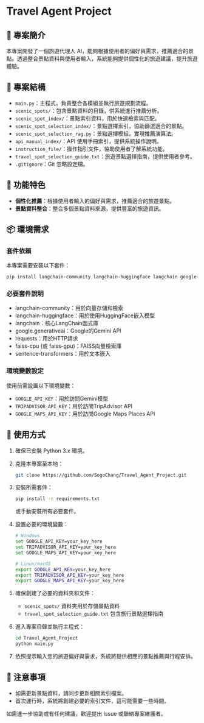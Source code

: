 # Travel Agent Project

## 🧭 專案簡介

本專案開發了一個旅遊代理人 AI，能夠根據使用者的偏好與需求，推薦適合的景點。透過整合景點資料與使用者輸入，系統能夠提供個性化的旅遊建議，提升旅遊體驗。

## 📂 專案結構

* `main.py`：主程式，負責整合各模組並執行旅遊規劃流程。
* `scenic_spots/`：包含景點資料的目錄，供系統進行推薦分析。
* `scenic_spot_index/`：景點索引資料，用於快速檢索與匹配。
* `scenic_spot_selection_index/`：景點選擇索引，協助篩選適合的景點。
* `scenic_spot_selection_rag.py`：景點選擇模組，實現推薦演算法。
* `api_manual_index/`：API 使用手冊索引，提供系統操作說明。
* `instruction_file/`：操作指引文件，協助使用者了解系統功能。
* `travel_spot_selection_guide.txt`：旅遊景點選擇指南，提供使用者參考。
* `.gitignore`：Git 忽略設定檔。

## 🧠 功能特色

* **個性化推薦**：根據使用者輸入的偏好與需求，推薦適合的旅遊景點。
* **景點資料整合**：整合多個景點資料來源，提供豐富的旅遊資訊。

## 📦 環境需求

### 套件依賴

本專案需要安裝以下套件：

```bash
pip install langchain-community langchain-huggingface langchain google-generativeai requests faiss-cpu sentence-transformers
```

### 必要套件說明
* langchain-community：用於向量存儲和檢索
* langchain-huggingface：用於使用HuggingFace嵌入模型
* langchain：核心LangChain函式庫
* google.generativeai：Google的Gemini API
* requests：用於HTTP請求
* faiss-cpu (或 faiss-gpu)：FAISS向量檢索庫
* sentence-transformers：用於文本嵌入

### 環境變數設定

使用前需設置以下環境變數：
* `GOOGLE_API_KEY`：用於訪問Gemini模型
* `TRIPADVISOR_API_KEY`：用於訪問TripAdvisor API
* `GOOGLE_MAPS_API_KEY`：用於訪問Google Maps Places API

## 🚀 使用方式

1. 確保已安裝 Python 3.x 環境。
2. 克隆本專案至本地：

   ```bash
   git clone https://github.com/SogoChang/Travel_Agent_Project.git
   ```
3. 安裝所需套件：

   ```bash
   pip install -r requirements.txt
   ```
   或手動安裝所有必要套件。

4. 設置必要的環境變數：

   ```bash
   # Windows
   set GOOGLE_API_KEY=your_key_here
   set TRIPADVISOR_API_KEY=your_key_here
   set GOOGLE_MAPS_API_KEY=your_key_here
   
   # Linux/macOS
   export GOOGLE_API_KEY=your_key_here
   export TRIPADVISOR_API_KEY=your_key_here
   export GOOGLE_MAPS_API_KEY=your_key_here
   ```

5. 確保創建了必要的資料夾和文件：
   - `scenic_spots/` 資料夾用於存儲景點資料
   - `travel_spot_selection_guide.txt` 包含旅行景點選擇指南

6. 進入專案目錄並執行主程式：

   ```bash
   cd Travel_Agent_Project
   python main.py
   ```
7. 依照提示輸入您的旅遊偏好與需求，系統將提供相應的景點推薦與行程安排。

## 📌 注意事項

* 如需更新景點資料，請同步更新相關索引檔案。
* 首次運行時，系統將創建必要的索引文件，這可能需要一些時間。


如需進一步協助或有任何建議，歡迎提出 Issue 或聯絡專案維護者。
